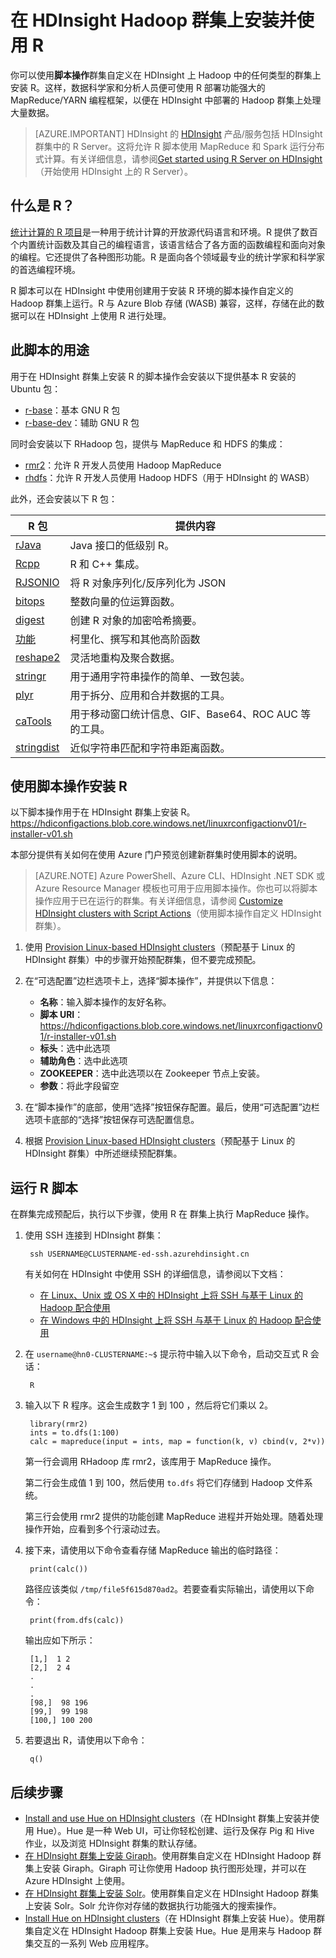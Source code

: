 <properties
    pageTitle="在基于 Linux 的 HDInsight 上安装 R | Azure"
    description="了解如何安装并使用 R 来自定义基于 Linux 的 Hadoop 群集。"
    services="hdinsight"
    documentationcenter=""
    author="Blackmist"
    manager="jhubbard"
    editor="cgronlun" />
<tags 
    ms.assetid="7b758492-87bf-4d82-8b8c-1664e7d177bd"
    ms.service="hdinsight"
    ms.workload="big-data"
    ms.tgt_pltfrm="na"
    ms.devlang="na"
    ms.topic="article"
    ms.date="01/09/2017"
    wacn.date="02/20/2017"
    ms.author="larryfr" />

# 在 HDInsight Hadoop 群集上安装并使用 R
你可以使用**脚本操作**群集自定义在 HDInsight 上 Hadoop 中的任何类型的群集上安装 R。这样，数据科学家和分析人员便可使用 R 部署功能强大的 MapReduce/YARN 编程框架，以便在 HDInsight 中部署的 Hadoop 群集上处理大量数据。

> [AZURE.IMPORTANT]
HDInsight 的 [HDInsight](/pricing/details/hdinsight/) 产品/服务包括 HDInsight 群集中的 R Server。这将允许 R 脚本使用 MapReduce 和 Spark 运行分布式计算。有关详细信息，请参阅[Get started using R Server on HDInsight](/documentation/articles/hdinsight-hadoop-r-server-get-started/)（开始使用 HDInsight 上的 R Server）。
> 
> 

## 什么是 R？
<a href="http://www.r-project.org/" target="_blank">统计计算的 R 项目</a>是一种用于统计计算的开放源代码语言和环境。R 提供了数百个内置统计函数及其自己的编程语言，该语言结合了各方面的函数编程和面向对象的编程。它还提供了各种图形功能。R 是面向各个领域最专业的统计学家和科学家的首选编程环境。

R 脚本可以在 HDInsight 中使用创建用于安装 R 环境的脚本操作自定义的 Hadoop 群集上运行。R 与 Azure Blob 存储 (WASB) 兼容，这样，存储在此的数据可以在 HDInsight 上使用 R 进行处理。

## 此脚本的用途
用于在 HDInsight 群集上安装 R 的脚本操作会安装以下提供基本 R 安装的 Ubuntu 包：

* [r-base](http://packages.ubuntu.com/precise/r-base)：基本 GNU R 包
* [r-base-dev](http://packages.ubuntu.com/precise/r-base-dev)：辅助 GNU R 包

同时会安装以下 RHadoop 包，提供与 MapReduce 和 HDFS 的集成：

* [rmr2](https://github.com/RevolutionAnalytics/rmr2)：允许 R 开发人员使用 Hadoop MapReduce
* [rhdfs](https://github.com/RevolutionAnalytics/rhdfs)：允许 R 开发人员使用 Hadoop HDFS（用于 HDInsight 的 WASB）

此外，还会安装以下 R 包：

| R 包 | 提供内容 |
| --- | --- |
| [rJava](https://cran.r-project.org/web/packages/rJava/index.html) |Java 接口的低级别 R。 |
| [Rcpp](https://cran.r-project.org/web/packages/Rcpp/index.html) |R 和 C++ 集成。 |
| [RJSONIO](https://cran.r-project.org/web/packages/RJSONIO/index.html) |将 R 对象序列化/反序列化为 JSON |
| [bitops](https://cran.r-project.org/web/packages/bitops/index.html) |整数向量的位运算函数。 |
| [digest](https://cran.r-project.org/web/packages/digest/index.html) |创建 R 对象的加密哈希摘要。 |
| [功能](https://cran.r-project.org/web/packages/functional/index.html) |柯里化、撰写和其他高阶函数 |
| [reshape2](https://cran.r-project.org/web/packages/reshape2/index.html) |灵活地重构及聚合数据。 |
| [stringr](https://cran.r-project.org/web/packages/stringr/index.html) |用于通用字符串操作的简单、一致包装。 |
| [plyr](https://cran.r-project.org/web/packages/plyr/index.html) |用于拆分、应用和合并数据的工具。 |
| [caTools](https://cran.r-project.org/web/packages/caTools/index.html) |用于移动窗口统计信息、GIF、Base64、ROC AUC 等的工具。 |
| [stringdist](https://cran.r-project.org/web/packages/stringdist/index.html) |近似字符串匹配和字符串距离函数。 |

## 使用脚本操作安装 R
以下脚本操作用于在 HDInsight 群集上安装 R。https://hdiconfigactions.blob.core.windows.net/linuxrconfigactionv01/r-installer-v01.sh

本部分提供有关如何在使用 Azure 门户预览创建新群集时使用脚本的说明。

> [AZURE.NOTE]
Azure PowerShell、Azure CLI、HDInsight .NET SDK 或 Azure Resource Manager 模板也可用于应用脚本操作。你也可以将脚本操作应用于已在运行的群集。有关详细信息，请参阅 [Customize HDInsight clusters with Script Actions](/documentation/articles/hdinsight-hadoop-customize-cluster-linux/)（使用脚本操作自定义 HDInsight 群集）。
> 
> 

1. 使用 [Provision Linux-based HDInsight clusters](/documentation/articles/hdinsight-hadoop-provision-linux-clusters/)（预配基于 Linux 的 HDInsight 群集）中的步骤开始预配群集，但不要完成预配。
2. 在“可选配置”边栏选项卡上，选择“脚本操作”，并提供以下信息：
   
    * **名称**：输入脚本操作的友好名称。
    * **脚本 URI**：https://hdiconfigactions.blob.core.windows.net/linuxrconfigactionv01/r-installer-v01.sh
    * **标头**：选中此选项
    * **辅助角色**：选中此选项
    * **ZOOKEEPER**：选中此选项以在 Zookeeper 节点上安装。
    * **参数**：将此字段留空
3. 在“脚本操作”的底部，使用“选择”按钮保存配置。最后，使用“可选配置”边栏选项卡底部的“选择”按钮保存可选配置信息。
4. 根据 [Provision Linux-based HDInsight clusters](/documentation/articles/hdinsight-hadoop-provision-linux-clusters/)（预配基于 Linux 的 HDInsight 群集）中所述继续预配群集。

## 运行 R 脚本
在群集完成预配后，执行以下步骤，使用 R 在 群集上执行 MapReduce 操作。

1. 使用 SSH 连接到 HDInsight 群集：
   
        ssh USERNAME@CLUSTERNAME-ed-ssh.azurehdinsight.cn
   
    有关如何在 HDInsight 中使用 SSH 的详细信息，请参阅以下文档：
   
    * [在 Linux、Unix 或 OS X 中的 HDInsight 上将 SSH 与基于 Linux 的 Hadoop 配合使用](/documentation/articles/hdinsight-hadoop-linux-use-ssh-unix/)
    * [在 Windows 中的 HDInsight 上将 SSH 与基于 Linux 的 Hadoop 配合使用](/documentation/articles/hdinsight-hadoop-linux-use-ssh-windows/)
2. 在 `username@hn0-CLUSTERNAME:~$` 提示符中输入以下命令，启动交互式 R 会话：
   
        R
3. 输入以下 R 程序。这会生成数字 1 到 100 ，然后将它们乘以 2。
   
        library(rmr2)
        ints = to.dfs(1:100)
        calc = mapreduce(input = ints, map = function(k, v) cbind(v, 2*v))
   
    第一行会调用 RHadoop 库 rmr2，该库用于 MapReduce 操作。
   
    第二行会生成值 1 到 100，然后使用 `to.dfs` 将它们存储到 Hadoop 文件系统。
   
    第三行会使用 rmr2 提供的功能创建 MapReduce 进程并开始处理。随着处理操作开始，应看到多个行滚动过去。
4. 接下来，请使用以下命令查看存储 MapReduce 输出的临时路径：
   
        print(calc())
   
    路径应该类似 `/tmp/file5f615d870ad2`。若要查看实际输出，请使用以下命令：
   
        print(from.dfs(calc))
   
    输出应如下所示：
   
        [1,]  1 2
        [2,]  2 4
        .
        .
        .
        [98,]  98 196
        [99,]  99 198
        [100,] 100 200
5. 若要退出 R，请使用以下命令：
   
        q()

## 后续步骤
* [Install and use Hue on HDInsight clusters](/documentation/articles/hdinsight-hadoop-hue-linux/)（在 HDInsight 群集上安装并使用 Hue）。Hue 是一种 Web UI，可让你轻松创建、运行及保存 Pig 和 Hive 作业，以及浏览 HDInsight 群集的默认存储。
* [在 HDInsight 群集上安装 Giraph](/documentation/articles/hdinsight-hadoop-giraph-install/)。使用群集自定义在 HDInsight Hadoop 群集上安装 Giraph。Giraph 可让你使用 Hadoop 执行图形处理，并可以在 Azure HDInsight 上使用。
* [在 HDInsight 群集上安装 Solr](/documentation/articles/hdinsight-hadoop-solr-install/)。使用群集自定义在 HDInsight Hadoop 群集上安装 Solr。Solr 允许你对存储的数据执行功能强大的搜索操作。
* [Install Hue on HDInsight clusters](/documentation/articles/hdinsight-hadoop-hue-linux/)（在 HDInsight 群集上安装 Hue）。使用群集自定义在 HDInsight Hadoop 群集上安装 Hue。Hue 是用来与 Hadoop 群集交互的一系列 Web 应用程序。

[hdinsight-cluster-customize]: /documentation/articles/hdinsight-hadoop-customize-cluster-linux/

<!---HONumber=Mooncake_0213_2017-->